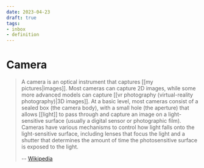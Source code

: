 ```yaml
---
date: 2023-04-23
draft: true
tags:
- inbox
- definition
---
```


# Camera

> A camera is an optical instrument that captures [[my pictures|images]]. Most
> cameras can capture 2D images, while some more advanced models can capture
> [[vr photography (virtual-reality photography)|3D images]]. At a basic level,
> most cameras consist of a sealed box (the camera body), with a small hole (the
> aperture) that allows [[light]] to pass through and capture an image on a
> light-sensitive surface (usually a digital sensor or photographic film).
> Cameras have various mechanisms to control how light falls onto the
> light-sensitive surface, including lenses that focus the light and a shutter
> that determines the amount of time the photosensitive surface is exposed to
> the light.
>
> -- [Wikipedia](https://en.wikipedia.org/wiki/Camera)
